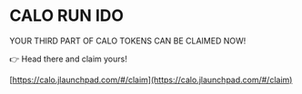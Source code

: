 # CALO RUN IDO

YOUR THIRD PART OF CALO TOKENS CAN BE CLAIMED NOW!

👉 Head there and claim yours!

&#x20;[https://calo.jlaunchpad.com/#/claim](https://calo.jlaunchpad.com/#/claim)
